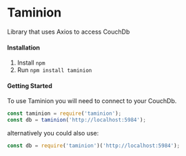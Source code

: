 # Taminion
Library that uses Axios to access CouchDb

#### Installation
1. Install `npm`
1. Run `npm install taminion`

#### Getting Started
To use Taminion you will need to connect to your CouchDb.
```js
const taminion = require('taminion');
const db = taminion('http://localhost:5984');
```
alternatively you could also use:
```js
const db = require('taminion')('http://localhost:5984');
```
